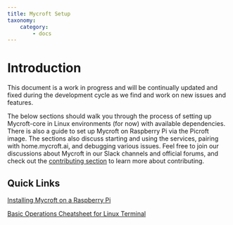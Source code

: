 ```yaml
---
title: Mycroft Setup
taxonomy:
    category:
        - docs
---
```


# Introduction
This document is a work in progress and will be continually updated and fixed during the development cycle as we find and work on new issues and features.

The below sections should walk you through the process of setting up Mycroft-core in Linux environments (for now) with available dependencies. There is also a guide to set up Mycroft on Raspberry Pi via the Picroft image. The sections also discuss starting and using the services, pairing with home.mycroft.ai, and debugging various issues. Feel free to join our discussions about Mycroft in our Slack channels and official forums, and check out the [contributing section](https://docs.mycroft.ai/contributing) to learn more about contributing.  

## Quick Links
[Installing Mycroft on a Raspberry Pi](https://docs.mycroft.ai/installing.and.running/installation/raspberry.pi)  

[Basic Operations Cheatsheet for Linux Terminal](https://docs.mycroft.ai/installing.and.running/cheatsheet)  
